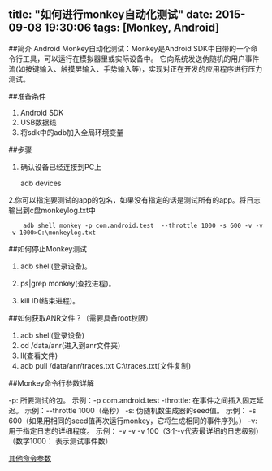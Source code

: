 title: "如何进行monkey自动化测试"
date: 2015-09-08 19:30:06
tags: [Monkey, Android]
---

##简介
  Android Monkey自动化测试：Monkey是Android SDK中自带的一个命令行工具，可以运行在模拟器里或实际设备中。
  它向系统发送伪随机的用户事件流(如按键输入、触摸屏输入、手势输入等)，实现对正在开发的应用程序进行压力测试。

##准备条件
  
  1. Android SDK
  2. USB数据线
  3. 将sdk中的adb加入全局环境变量
  
##步骤
  
  1. 确认设备已经连接到PC上
  
        adb devices
    
  2.你可以指定要测试的app的包名，如果没有指定的话是测试所有的app。将日志输出到c盘monkeylog.txt中
  
        adb shell monkey -p com.android.test  --throttle 1000 -s 600 -v -v -v 1000>C:\monkeylog.txt
  
  
##如何停止Monkey测试
    
   1. adb shell(登录设备)。
   
   2. ps|grep monkey(查找进程)。
   
   3. kill ID(结束进程)。 

##如何获取ANR文件？（需要具备root权限）

   1. adb shell(登录设备)
   2. cd /data/anr(进入到anr文件夹)
   3. ll(查看文件)
   4. adb pull /data/anr/traces.txt C:\traces.txt(文件复制)       
    
##Monkey命令行参数详解
    
   -p: 所要测试的包。
         示例：-p com.android.test
   -throttle: 在事件之间插入固定延迟。
         示例：--throttle 1000（毫秒）
   -s: 伪随机数生成器的seed值。
         示例： -s 600（如果用相同的seed值再次运行monkey，它将生成相同的事件序列。）
   -v: 用于指定日志的详细程度。
         示例： -v -v -v 100（3个-v代表最详细的日志级别）（数字1000： 表示测试事件数）
         
   [其他命令参数](http://developer.android.com/tools/help/monkey.html)      